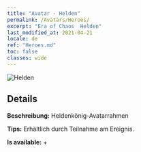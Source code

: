 ```yaml
---
title: "Avatar - Helden"
permalink: /Avatars/Heroes/
excerpt: "Era of Chaos  Helden"
last_modified_at: 2021-04-21
locale: de
ref: "Heroes.md"
toc: false
classes: wide
---
```

 ![Helden](/images/a/avatarFrame_49.png)

## Details

 **Beschreibung:** Heldenkönig-Avatarrahmen 

 **Tips:** Erhältlich durch Teilnahme am Ereignis. 

 **Is available:**  + 

